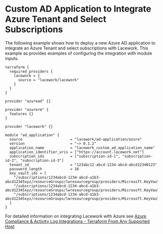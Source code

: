 # Custom AD Application to Integrate Azure Tenant and Select Subscriptions 
The following example shows how to deploy a new Azure AD application to integrate an Azure Tenant and select subscriptions with Lacework. This example as provides examples of configuring the integration with module inputs.

```hcl
terraform {
  required_providers {
    lacework = {
      source = "lacework/lacework"
    }
  }
}

provider "azuread" {}

provider "azurerm" {
  features {}
}

provider "lacework" {}

module "ad_application" {
  source                      = "lacework/ad-application/azure"
  version                     = "~> 0.1.2"
  application_name            = "lacework_custom_ad_application_name"
  application_identifier_uris = ["https://account.lacework.net"]
  subscription_ids            = ["subscription-id-1", "subscription-id-2", "subscription-id-3"]
  tenant_id                   = "123abc12-abcd-1234-abcd-abcd12340123"
  password_length             = 16
  key_vault_ids = [
    "/subscriptions/1234abcd-1234-abcd-a1b3-abcd12345xyz/resourceGroups/lwresourcegroup/providers/Microsoft.KeyVault/vaults/keyvault1",
    "/subscriptions/1234abcd-1234-abcd-a1b3-abcd12345xyz/resourceGroups/lwresourcegroup/providers/Microsoft.KeyVault/vaults/keyvault2",
    "/subscriptions/1234abcd-1234-abcd-a1b3-abcd12345xyz/resourceGroups/lwresourcegroup/providers/Microsoft.KeyVault/vaults/keyvault3"
  ]
}
```

For detailed information on integrating Lacework with Azure see [Azure Compliance & Activity Log Integrations - Terraform From Any Supported Host](https://support.lacework.com/hc/en-us/articles/360058966313-Azure-Compliance-Activity-Log-Integrations-Terraform-From-Any-Supported-Host)
